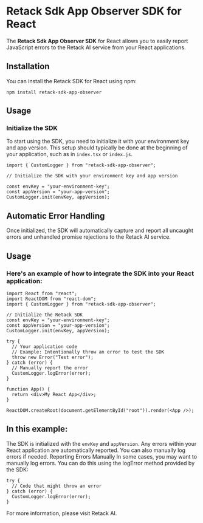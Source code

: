 # Retack Sdk App Observer SDK for React

The **Retack Sdk App Observer SDK** for React allows you to easily report JavaScript errors to the Retack AI service from your React applications.

## Installation

You can install the Retack SDK for React using npm:

`npm install retack-sdk-app-observer`

## Usage

### Initialize the SDK

To start using the SDK, you need to initialize it with your environment key and app version.
This setup should typically be done at the beginning of your application, such as in `index.tsx` or `index.js`.

```
import { CustomLogger } from "retack-sdk-app-observer";

// Initialize the SDK with your environment key and app version

const envKey = "your-environment-key";
const appVersion = "your-app-version";
CustomLogger.init(envKey, appVersion);
```

## Automatic Error Handling

Once initialized, the SDK will automatically capture and report all uncaught errors and unhandled promise rejections to the Retack AI service.

## Usage

### Here's an example of how to integrate the SDK into your React application:

```
import React from "react";
import ReactDOM from "react-dom";
import { CustomLogger } from "retack-sdk-app-observer";

// Initialize the Retack SDK
const envKey = "your-environment-key"; 
const appVersion = "your-app-version";
CustomLogger.init(envKey, appVersion);

try {
  // Your application code
  // Example: Intentionally throw an error to test the SDK
  throw new Error("Test error");
} catch (error) {
  // Manually report the error
  CustomLogger.logError(error);
}

function App() {
  return <div>My React App</div>;
}

ReactDOM.createRoot(document.getElementById("root")).render(<App />);
```

## In this example:

The SDK is initialized with the `envKey` and `appVersion`.
Any errors within your React application are automatically reported.
You can also manually log errors if needed.
Reporting Errors Manually
In some cases, you may want to manually log errors. You can do this using the logError method provided by the SDK:

```
try {
  // Code that might throw an error
} catch (error) {
  CustomLogger.logError(error);
}
```

For more information, please visit Retack AI.
